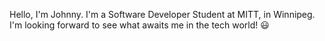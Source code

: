 Hello, I'm Johnny. I'm a Software Developer Student at MITT, in Winnipeg. I'm looking forward to see what awaits me in the tech world! 😃

<!---
joaofelipe0202/joaofelipe0202 is a ✨ special ✨ repository because its `README.md` (this file) appears on your GitHub profile.
You can click the Preview link to take a look at your changes.
--->
